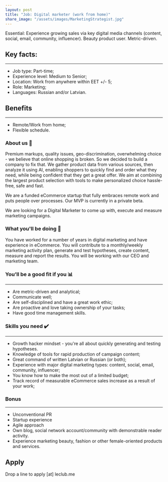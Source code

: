 ```yaml
---
layout: post
title: "Job: Digital marketer (work from home)"
share_image: "/assets/images/MarketingStrategist.jpg"
---
```


Essential: Experience growing sales via key digital media channels (content, social, email, community, influencer). Beauty product user. Metric-driven.

<amp-img width="400" height="400" layout="responsive" src="/assets/images/MarketingStrategist.jpg"></amp-img>

## Key facts:
------
* Job type: Part-time;
* Experience level: Medium to Senior;
* Location: Work from anywhere within EET +/- 5;
* Role: Marketing;
* Languages: Russian and/or Latvian.

## Benefits
------
* Remote/Work from home;
* Flexible schedule.

### About us 📖

Premium markups, quality issues, geo-discrimination, overwhelming choice - we believe that online shopping is broken. 
So we decided to build a company to fix that. We gather product data from various sources, then analyze it using AI,
enabling shoppers to quickly find and order what they need, while being confident that they get a great offer. We aim at combining the largest product selection
with tools to make personalized choice hassle-free, safe and fast.

We are a funded eCommerce startup that fully embraces remote work and puts people over processes. Our MVP is currently in a private beta.

We are looking for a Digital Marketer to come up with, execute and measure marketing campaigns.

### What you'll be doing 🚀

You have worked for a number of years in digital marketing and have experience in eCommerce. You will contribute to a monthly/weekly marketing activity plan, generate and test hypotheses, create content, measure and report the results. 
You will be working with our CEO and marketing team. 

### You’ll be a good fit if you 📊
------
* Are metric-driven and analytical;
* Communicate well;
* Are self-disciplined and have a great work ethic;
* Are proactive and love taking ownership of your tasks;
* Have good time management skills.


### Skills you need ✔️
------
* Growth hacker mindset - you're all about quickly generating and testing hypotheses.
* Knowledge of tools for rapid production of campaign content;
* Great command of written Latvian or Russian (or both);
* Experience with major digital marketing types: content, social, email, community, influencer;
* You know how to make the most out of a limited budget;
* Track record of measurable eCommerce sales increase as a result of your work;

### Bonus
------
* Unconventional PR
* Startup experience
* Agile approach
* Own blog, social network account/community with demonstrable reader activity. 
* Experience marketing beauty, fashion or other female-oriented products and services.

## Apply

Drop a line to apply [at] leclub.me